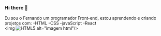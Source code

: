 ### Hi there 👋

Eu sou o Fernando um programador Front-end, estou aprendendo e criando projetos com:
-HTML
-CSS 
-javaScript 
-React 
<br>
<img ![HTML5](https://img.shields.io/badge/html5-%23E34F26.svg?style=for-the-badge&logo=html5&logoColor=white) alt="imagem html"/>
